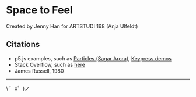 Space to Feel
=================

Created by Jenny Han for ARTSTUDI 168 (Anja Ulfeldt)


Citations
------------

- p5.js examples, such as [Particles (Sagar Arora)](https://p5js.org/examples/simulate-particles.html), [Keypress demos](https://editor.p5js.org/2sman/sketches/rkGp1alib)
- Stack Overflow, such as [here](https://stackoverflow.com/questions/47391462/how-to-do-transition-effects-between-two-html-pages)
- James Russell, 1980 



-------------------

\ ゜o゜)ノ
